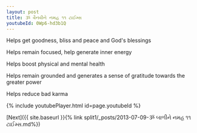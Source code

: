```yaml
---
layout: post
title: ૐ વૈનવીને નમહ ૧૧ ટાઈમ્સ
youtubeId: 0Wp6-hd3b1Q
---
```

 
 
Helps get goodness, bliss and peace and God's blessings
 
Helps remain focused, help generate inner energy 
 
Helps boost physical and mental health 
 
Helps remain grounded and generates a sense of gratitude towards the greater power 
 
Helps reduce bad karma
 
 
 
 


{% include youtubePlayer.html id=page.youtubeId %}
 
[Next]({{ site.baseurl }}{% link  split1/_posts/2013-07-09-ૐ બાળીને નમહ ૧૧ ટાઈમ્સ.md%})
 
